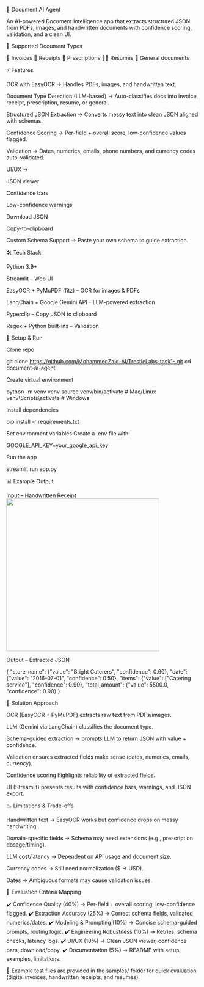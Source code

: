 📄 Document AI Agent

An AI-powered Document Intelligence app that extracts structured JSON from PDFs, images, and handwritten documents with confidence scoring, validation, and a clean UI.

📂 Supported Document Types

🧾 Invoices
🧾 Receipts
💊 Prescriptions
👨‍💼 Resumes
📄 General documents

⚡ Features

OCR with EasyOCR → Handles PDFs, images, and handwritten text.

Document Type Detection (LLM-based) → Auto-classifies docs into invoice, receipt, prescription, resume, or general.

Structured JSON Extraction → Converts messy text into clean JSON aligned with schemas.

Confidence Scoring → Per-field + overall score, low-confidence values flagged.

Validation → Dates, numerics, emails, phone numbers, and currency codes auto-validated.

UI/UX →

JSON viewer

Confidence bars

Low-confidence warnings

Download JSON

Copy-to-clipboard

Custom Schema Support → Paste your own schema to guide extraction.

🛠️ Tech Stack

Python 3.9+

Streamlit – Web UI

EasyOCR + PyMuPDF (fitz) – OCR for images & PDFs

LangChain + Google Gemini API – LLM-powered extraction

Pyperclip – Copy JSON to clipboard

Regex + Python built-ins – Validation

🚀 Setup & Run

Clone repo

git clone https://github.com/MohammedZaid-AI/TrestleLabs-task1-.git
cd document-ai-agent


Create virtual environment

python -m venv venv
source venv/bin/activate   # Mac/Linux
venv\Scripts\activate      # Windows


Install dependencies

pip install -r requirements.txt


Set environment variables
Create a .env file with:

GOOGLE_API_KEY=your_google_api_key


Run the app

streamlit run app.py

📊 Example Output

Input – Handwritten Receipt
<img src="examples/handwritten_receipt.jpg" width="400"/>

Output – Extracted JSON

{
  "store_name": {"value": "Bright Caterers", "confidence": 0.60},
  "date": {"value": "2016-07-01", "confidence": 0.50},
  "items": {"value": ["Catering service"], "confidence": 0.90},
  "total_amount": {"value": 5500.0, "confidence": 0.90}
}

🧩 Solution Approach

OCR (EasyOCR + PyMuPDF) extracts raw text from PDFs/images.

LLM (Gemini via LangChain) classifies the document type.

Schema-guided extraction → prompts LLM to return JSON with value + confidence.

Validation ensures extracted fields make sense (dates, numerics, emails, currency).

Confidence scoring highlights reliability of extracted fields.

UI (Streamlit) presents results with confidence bars, warnings, and JSON export.

📉 Limitations & Trade-offs

Handwritten text → EasyOCR works but confidence drops on messy handwriting.

Domain-specific fields → Schema may need extensions (e.g., prescription dosage/timing).

LLM cost/latency → Dependent on API usage and document size.

Currency codes → Still need normalization ($ → USD).

Dates → Ambiguous formats may cause validation issues.

📅 Evaluation Criteria Mapping

✔️ Confidence Quality (40%) → Per-field + overall scoring, low-confidence flagged.
✔️ Extraction Accuracy (25%) → Correct schema fields, validated numerics/dates.
✔️ Modeling & Prompting (10%) → Concise schema-guided prompts, routing logic.
✔️ Engineering Robustness (10%) → Retries, schema checks, latency logs.
✔️ UI/UX (10%) → Clean JSON viewer, confidence bars, download/copy.
✔️ Documentation (5%) → README with setup, examples, limitations.

📂 Example test files are provided in the samples/ folder for quick evaluation (digital invoices, handwritten receipts, and resumes).